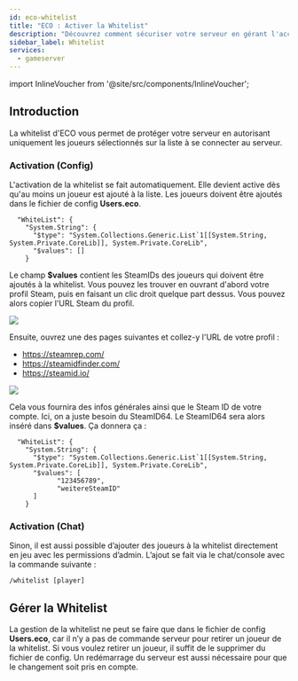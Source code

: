 ```yaml
---
id: eco-whitelist
title: "ECO : Activer la Whitelist"
description: "Découvrez comment sécuriser votre serveur en gérant l'accès des joueurs grâce à la whitelist d'ECO → En savoir plus maintenant"
sidebar_label: Whitelist
services:
  - gameserver
---
```


import InlineVoucher from '@site/src/components/InlineVoucher';



## Introduction

La whitelist d'ECO vous permet de protéger votre serveur en autorisant uniquement les joueurs sélectionnés sur la liste à se connecter au serveur.

<InlineVoucher />

### Activation (Config)

L'activation de la whitelist se fait automatiquement. Elle devient active dès qu'au moins un joueur est ajouté à la liste. Les joueurs doivent être ajoutés dans le fichier de config **Users.eco**. 

```
  "WhiteList": {
    "System.String": {
      "$type": "System.Collections.Generic.List`1[[System.String, System.Private.CoreLib]], System.Private.CoreLib",
      "$values": []
    }
```



Le champ **$values** contient les SteamIDs des joueurs qui doivent être ajoutés à la whitelist. Vous pouvez les trouver en ouvrant d'abord votre profil Steam, puis en faisant un clic droit quelque part dessus. Vous pouvez alors copier l'URL Steam du profil. 



![](https://screensaver01.zap-hosting.com/index.php/s/BoY3ZapTkQfyKKX/preview)


Ensuite, ouvrez une des pages suivantes et collez-y l'URL de votre profil : 

- https://steamrep.com/
- https://steamidfinder.com/
- https://steamid.io/


![](https://screensaver01.zap-hosting.com/index.php/s/trfGtL9obL4WRkp/preview)

Cela vous fournira des infos générales ainsi que le Steam ID de votre compte. Ici, on a juste besoin du SteamID64. Le SteamID64 sera alors inséré dans **$values**. Ça donnera ça :

```
  "WhiteList": {
    "System.String": {
      "$type": "System.Collections.Generic.List`1[[System.String, System.Private.CoreLib]], System.Private.CoreLib",
      "$values": [
            "123456789",
            "weitereSteamID"      
      ]
    }
```



### Activation (Chat)

Sinon, il est aussi possible d’ajouter des joueurs à la whitelist directement en jeu avec les permissions d’admin. L’ajout se fait via le chat/console avec la commande suivante :

```
/whitelist [player]
```



## Gérer la Whitelist

La gestion de la whitelist ne peut se faire que dans le fichier de config **Users.eco**, car il n’y a pas de commande serveur pour retirer un joueur de la whitelist. Si vous voulez retirer un joueur, il suffit de le supprimer du fichier de config. Un redémarrage du serveur est aussi nécessaire pour que le changement soit pris en compte. 

<InlineVoucher />